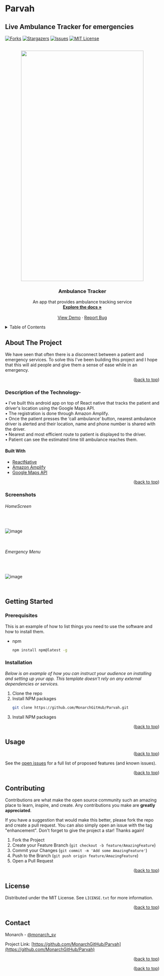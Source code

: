 # Parvah
## Live Ambulance Tracker for emergencies
<div id="top"></div>

[![Forks][forks-shield]][forks-url]
[![Stargazers][stars-shield]][stars-url]
[![Issues][issues-shield]][issues-url]
[![MIT License][license-shield]][license-url]

<!-- PROJECT LOGO -->
<br />
<div align="center">
  <a href="https://github.com/MonarchGitHub/Parvah">
    <img src="https://user-images.githubusercontent.com/74449136/165089795-38dfd39f-d436-4fb5-92f1-23824e60f3cd.png" width="400" height="750">
  </a>

  <h3 align="center">Ambulance Tracker</h3>

  <p align="center">
    An app that provides ambulance tracking service
    <br />
    <a href="https://github.com/MonarchGitHub/Parvah/blob/master/README.md"><strong>Explore the docs »</strong></a>
    <br />
    <br />
    <a href="https://github.com/MonarchGitHub/Parvah">View Demo</a>
    ·
    <a href="https://github.com/MonarchGitHub/Parvah/issues">Report Bug</a>
  </p>
</div>

<!-- TABLE OF CONTENTS -->
<details>
  <summary>Table of Contents</summary>
  <ol>
    <li>
      <a href="#about-the-project">About The Project</a>
      <ul>
        <li><a href="#built-with">Built With</a></li>
      </ul>
    </li>
    <li>
      <a href="#getting-started">Getting Started</a>
      <ul>
        <li><a href="#prerequisites">Prerequisites</a></li>
        <li><a href="#installation">Installation</a></li>
      </ul>
    </li>
    <!-- <li><a href="#usage">Usage</a></li> -->
    <li><a href="#license">License</a></li>
    <li><a href="#contact">Contact</a></li>
    <li><a href="#acknowledgments">Acknowledgments</a></li>
  </ol>
</details>

<!-- ABOUT THE PROJECT -->

## About The Project
We have seen that often there is a disconnect between a patient and emergency services. To solve this I've been building this project and I hope that this will aid people and give them a sense of ease while in an emergency.

<p align="right">(<a href="#top">back to top</a>)</p>

### Description of the Technology-
•    I’ve built this android app on top of React native that tracks the patient and driver's location using the Google Maps API. <br>
•    The registration is done through Amazon Amplify. <br>
•    Once the patient presses the ‘call ambulance’ button, nearest ambulance driver is alerted and their location, name and phone number is shared with the driver.<br>
•    Nearest and most efficient route to patient is displayed to the driver.<br>
•    Patient can see the estimated time till ambulance reaches them.
<br>
#### Built With
- [ReactNative](https://reactnative.dev/)
- [Amazon Amplify](https://aws.amazon.com/amplify/)
- [Google Maps API](https://developers.google.com/maps)

<p align="right">(<a href="#top">back to top</a>)</p>

### Screenshots

###### HomeScreen

<br>

![image](https://user-images.githubusercontent.com/74449136/165089813-51115eaa-6861-4bdc-bf72-c6991ff564e9.png)

<br>

###### Emergency Menu

<br>


![image](https://user-images.githubusercontent.com/74449136/165089730-cd368d81-e604-4897-9600-d5c4abad9ae0.png)

<br>

<!-- GETTING STARTED -->

## Getting Started

### Prerequisites

This is an example of how to list things you need to use the software and how to install them.

- npm
  ```sh
  npm install npm@latest -g
  ```

### Installation

_Below is an example of how you can instruct your audience on installing and setting up your app. This template doesn't rely on any external dependencies or services._

1. Clone the repo
2. Install NPM packages
   ```sh
   git clone https://github.com/MonarchGitHub/Parvah.git
   ```
3. Install NPM packages


<p align="right">(<a href="#top">back to top</a>)</p>

<!-- USAGE EXAMPLES -->

## Usage


<p align="right">(<a href="#top">back to top</a>)</p>

See the [open issues](https://github.com/MonarchGitHub/Parvah/issues) for a full list of proposed features (and known issues).

<p align="right">(<a href="#top">back to top</a>)</p>

<!-- CONTRIBUTING -->

## Contributing

Contributions are what make the open source community such an amazing place to learn, inspire, and create. Any contributions you make are **greatly appreciated**.

If you have a suggestion that would make this better, please fork the repo and create a pull request. You can also simply open an issue with the tag "enhancement".
Don't forget to give the project a star! Thanks again!

1. Fork the Project
2. Create your Feature Branch (`git checkout -b feature/AmazingFeature`)
3. Commit your Changes (`git commit -m 'Add some AmazingFeature'`)
4. Push to the Branch (`git push origin feature/AmazingFeature`)
5. Open a Pull Request

<p align="right">(<a href="#top">back to top</a>)</p>

<!-- LICENSE -->

## License

Distributed under the MIT License. See `LICENSE.txt` for more information.

<p align="right">(<a href="#top">back to top</a>)</p>

<!-- CONTACT -->

## Contact

Monarch - [@monarch_sv](https://twitter.com/monarch_sv)

Project Link: [https://github.com/MonarchGitHub/Parvah](https://github.com/MonarchGitHub/Parvah)

<p align="right">(<a href="#top">back to top</a>)</p>

<!-- ACKNOWLEDGMENTS -->

<p align="right">(<a href="#top">back to top</a>)</p>

<!-- MARKDOWN LINKS & IMAGES -->
<!-- https://www.markdownguide.org/basic-syntax/#reference-style-links -->

[forks-shield]:https://img.shields.io/github/forks/MonarchGitHub/Parvah?style=for-the-badge
[forks-url]: https://github.com/MonarchGitHub/Parvah/network/members
[stars-shield]: https://img.shields.io/github/stars/MonarchGitHub/Parvah?style=for-the-badge
[stars-url]: https://github.com/MonarchGitHub/Parvah/stargazers
[issues-shield]:https://img.shields.io/github/issues/MonarchGitHub/Parvah?style=for-the-badge
[issues-url]: https://github.com/MonarchGitHub/Parvah/issues
[license-shield]: https://img.shields.io/github/license/othneildrew/Best-README-Template.svg?style=for-the-badge
[license-url]: https://github.com/MonarchGitHub/Parvah/blob/master/LICENSE.txt

